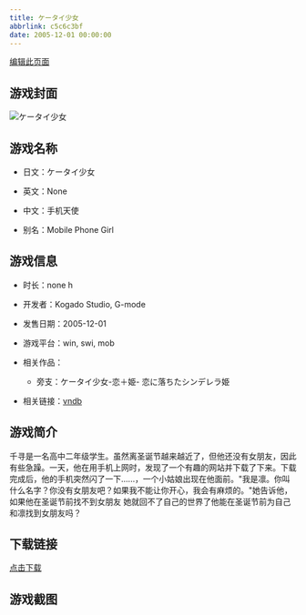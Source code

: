 ```yaml
---
title: ケータイ少女
abbrlink: c5c6c3bf
date: 2005-12-01 00:00:00
---
```

[编辑此页面](https://github.com/ACG-3/ADV3-source/blob/main/source/_posts/games/%E3%82%B1%E3%83%BC%E3%82%BF%E3%82%A4%E5%B0%91%E5%A5%B3.md)

## 游戏封面

![ケータイ少女](https://pan.timero.xyz/d/onedrive/img_lib_001/%E3%82%B1%E3%83%BC%E3%82%BF%E3%82%A4%E5%B0%91%E5%A5%B3_cover.avif)


## 游戏名称

- 日文：ケータイ少女
- 英文：None
- 中文：手机天使

- 别名：Mobile Phone Girl


## 游戏信息

- 时长：none h
- 开发者：Kogado Studio, G-mode
- 发售日期：2005-12-01
- 游戏平台：win, swi, mob
- 相关作品：
   - 旁支：ケータイ少女-恋＋姫- 恋に落ちたシンデレラ姫

- 相关链接：[vndb](https://vndb.org/v1010)


## 游戏简介

千寻是一名高中二年级学生。虽然离圣诞节越来越近了，但他还没有女朋友，因此有些急躁。一天，他在用手机上网时，发现了一个有趣的网站并下载了下来。下载完成后，他的手机突然闪了一下......，一个小姑娘出现在他面前。"我是凛。你叫什么名字？你没有女朋友吧？如果我不能让你开心，我会有麻烦的。"她告诉他，如果他在圣诞节前找不到女朋友 她就回不了自己的世界了他能在圣诞节前为自己和凛找到女朋友吗？




## 下载链接

[点击下载](https://pan.timero.xyz/onedrive/adv_lib_001/%E3%82%B1%E3%83%BC%E3%82%BF%E3%82%A4%E5%B0%91%E5%A5%B3)


## 游戏截图


